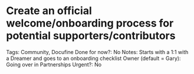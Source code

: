 # Create an official welcome/onboarding process for potential supporters/contributors

Tags: Community, Docufine
Done for now?: No
Notes: Starts with a 1:1 with a Dreamer and goes to an onboarding checklist
Owner (default = Gary): Going over in Partnerships
Urgent?: No
